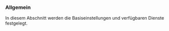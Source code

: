 ﻿### Allgemein

In diesem Abschnitt werden die Basiseinstellungen und verfügbaren Dienste festgelegt.

